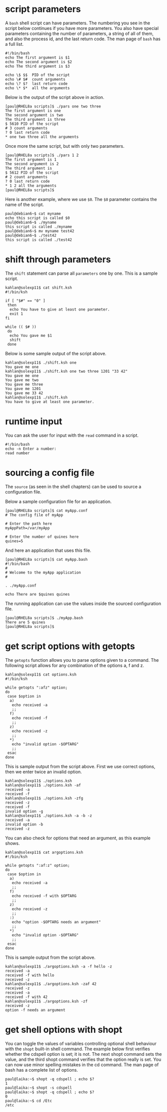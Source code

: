 # script parameters

A `bash` shell script can have parameters. The numbering
you see in the script below continues if you have more parameters. You
also have special parameters containing the number of parameters, a
string of all of them, and also the process id, and the last return
code. The man page of `bash` has a full list.

    #!/bin/bash
    echo The first argument is $1
    echo The second argument is $2
    echo The third argument is $3

    echo \$ $$  PID of the script
    echo \# $#  count arguments
    echo \? $?  last return code
    echo \* $*  all the arguments

Below is the output of the script above in action.

    [paul@RHEL8a scripts]$ ./pars one two three
    The first argument is one
    The second argument is two
    The third argument is three
    $ 5610 PID of the script
    # 3 count arguments
    ? 0 last return code
    * one two three all the arguments

Once more the same script, but with only two parameters.

    [paul@RHEL8a scripts]$ ./pars 1 2
    The first argument is 1
    The second argument is 2
    The third argument is
    $ 5612 PID of the script
    # 2 count arguments
    ? 0 last return code
    * 1 2 all the arguments
    [paul@RHEL8a scripts]$

Here is another example, where we use `$0`. The `$0` parameter contains
the name of the script.

    paul@debian6~$ cat myname 
    echo this script is called $0
    paul@debian6~$ ./myname 
    this script is called ./myname
    paul@debian6~$ mv myname test42
    paul@debian6~$ ./test42 
    this script is called ./test42

# shift through parameters

The `shift` statement can parse all `parameters` one by
one. This is a sample script.

    kahlan@solexp11$ cat shift.ksh 
    #!/bin/ksh                                
                                              
    if [ "$#" == "0" ] 
     then
      echo You have to give at least one parameter.
      exit 1
    fi

    while (( $# ))
     do
      echo You gave me $1
      shift
     done

Below is some sample output of the script above.

    kahlan@solexp11$ ./shift.ksh one  
    You gave me one
    kahlan@solexp11$ ./shift.ksh one two three 1201 "33 42"
    You gave me one                           
    You gave me two
    You gave me three
    You gave me 1201
    You gave me 33 42
    kahlan@solexp11$ ./shift.ksh                           
    You have to give at least one parameter.

# runtime input

You can ask the user for input with the `read` command in
a script.

    #!/bin/bash
    echo -n Enter a number:
    read number
            

# sourcing a config file

The `source` (as seen in the shell chapters) can be used
to source a configuration file.

Below a sample configuration file for an application.

    [paul@RHEL8a scripts]$ cat myApp.conf 
    # The config file of myApp

    # Enter the path here
    myAppPath=/var/myApp

    # Enter the number of quines here
    quines=5

And here an application that uses this file.

    [paul@RHEL8a scripts]$ cat myApp.bash 
    #!/bin/bash
    #
    # Welcome to the myApp application
    # 

    . ./myApp.conf

    echo There are $quines quines

The running application can use the values inside the sourced
configuration file.

    [paul@RHEL8a scripts]$ ./myApp.bash 
    There are 5 quines
    [paul@RHEL8a scripts]$

# get script options with getopts

The `getopts` function allows you to parse options given
to a command. The following script allows for any combination of the
options a, f and z.

    kahlan@solexp11$ cat options.ksh 
    #!/bin/ksh

    while getopts ":afz" option;
    do
     case $option in
      a)
       echo received -a
       ;;
      f)
       echo received -f
       ;;
      z)
       echo received -z
       ;;
      *)
       echo "invalid option -$OPTARG" 
       ;;
     esac
    done

This is sample output from the script above. First we use correct
options, then we enter twice an invalid option.

    kahlan@solexp11$ ./options.ksh        
    kahlan@solexp11$ ./options.ksh -af
    received -a
    received -f
    kahlan@solexp11$ ./options.ksh -zfg
    received -z
    received -f
    invalid option -g
    kahlan@solexp11$ ./options.ksh -a -b -z
    received -a
    invalid option -b
    received -z

You can also check for options that need an argument, as this example
shows.

    kahlan@solexp11$ cat argoptions.ksh 
    #!/bin/ksh

    while getopts ":af:z" option;
    do
     case $option in
      a)
       echo received -a
       ;;
      f)
       echo received -f with $OPTARG
       ;;
      z)
       echo received -z
       ;;
      :)
       echo "option -$OPTARG needs an argument"
       ;;
      *)
       echo "invalid option -$OPTARG" 
       ;;
     esac
    done

This is sample output from the script above.

    kahlan@solexp11$ ./argoptions.ksh -a -f hello -z
    received -a
    received -f with hello
    received -z
    kahlan@solexp11$ ./argoptions.ksh -zaf 42       
    received -z
    received -a
    received -f with 42
    kahlan@solexp11$ ./argoptions.ksh -zf   
    received -z
    option -f needs an argument

# get shell options with shopt

You can toggle the values of variables controlling optional shell
behaviour with the `shopt` built-in shell command. The
example below first verifies whether the cdspell option is set; it is
not. The next shopt command sets the value, and the third shopt command
verifies that the option really is set. You can now use minor spelling
mistakes in the cd command. The man page of bash has a complete list of
options.

    paul@laika:~$ shopt -q cdspell ; echo $?
    1
    paul@laika:~$ shopt -s cdspell
    paul@laika:~$ shopt -q cdspell ; echo $?
    0
    paul@laika:~$ cd /Etc
    /etc
